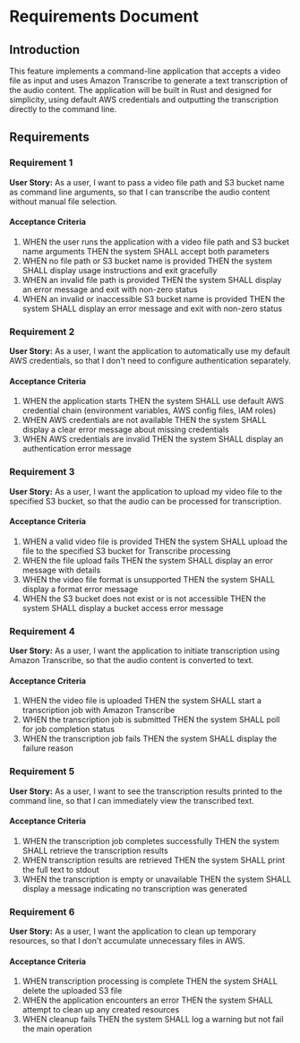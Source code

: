 # Requirements Document

## Introduction

This feature implements a command-line application that accepts a video file as input and uses Amazon Transcribe to generate a text transcription of the audio content. The application will be built in Rust and designed for simplicity, using default AWS credentials and outputting the transcription directly to the command line.

## Requirements

### Requirement 1

**User Story:** As a user, I want to pass a video file path and S3 bucket name as command line arguments, so that I can transcribe the audio content without manual file selection.

#### Acceptance Criteria

1. WHEN the user runs the application with a video file path and S3 bucket name arguments THEN the system SHALL accept both parameters
2. WHEN no file path or S3 bucket name is provided THEN the system SHALL display usage instructions and exit gracefully
3. WHEN an invalid file path is provided THEN the system SHALL display an error message and exit with non-zero status
4. WHEN an invalid or inaccessible S3 bucket name is provided THEN the system SHALL display an error message and exit with non-zero status

### Requirement 2

**User Story:** As a user, I want the application to automatically use my default AWS credentials, so that I don't need to configure authentication separately.

#### Acceptance Criteria

1. WHEN the application starts THEN the system SHALL use default AWS credential chain (environment variables, AWS config files, IAM roles)
2. WHEN AWS credentials are not available THEN the system SHALL display a clear error message about missing credentials
3. WHEN AWS credentials are invalid THEN the system SHALL display an authentication error message

### Requirement 3

**User Story:** As a user, I want the application to upload my video file to the specified S3 bucket, so that the audio can be processed for transcription.

#### Acceptance Criteria

1. WHEN a valid video file is provided THEN the system SHALL upload the file to the specified S3 bucket for Transcribe processing
2. WHEN the file upload fails THEN the system SHALL display an error message with details
3. WHEN the video file format is unsupported THEN the system SHALL display a format error message
4. WHEN the S3 bucket does not exist or is not accessible THEN the system SHALL display a bucket access error message

### Requirement 4

**User Story:** As a user, I want the application to initiate transcription using Amazon Transcribe, so that the audio content is converted to text.

#### Acceptance Criteria

1. WHEN the video file is uploaded THEN the system SHALL start a transcription job with Amazon Transcribe
2. WHEN the transcription job is submitted THEN the system SHALL poll for job completion status
3. WHEN the transcription job fails THEN the system SHALL display the failure reason

### Requirement 5

**User Story:** As a user, I want to see the transcription results printed to the command line, so that I can immediately view the transcribed text.

#### Acceptance Criteria

1. WHEN the transcription job completes successfully THEN the system SHALL retrieve the transcription results
2. WHEN transcription results are retrieved THEN the system SHALL print the full text to stdout
3. WHEN the transcription is empty or unavailable THEN the system SHALL display a message indicating no transcription was generated

### Requirement 6

**User Story:** As a user, I want the application to clean up temporary resources, so that I don't accumulate unnecessary files in AWS.

#### Acceptance Criteria

1. WHEN transcription processing is complete THEN the system SHALL delete the uploaded S3 file
2. WHEN the application encounters an error THEN the system SHALL attempt to clean up any created resources
3. WHEN cleanup fails THEN the system SHALL log a warning but not fail the main operation